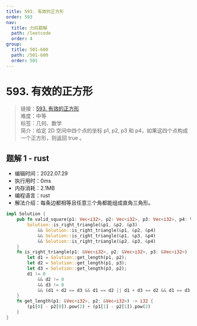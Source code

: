 ```yaml
---
title: 593. 有效的正方形
order: 593
nav:
  title: 力扣题解
  path: /leetcode
  order: 4
group:
  title: 501-600
  path: /501-600
  order: 501
---
```


# 593. 有效的正方形

> 链接：[593. 有效的正方形](https://leetcode.cn/problems/valid-square/)  
> 难度：中等  
> 标签：几何、数学  
> 简介：给定 2D 空间中四个点的坐标 p1, p2, p3 和 p4，如果这四个点构成一个正方形，则返回 true 。

## 题解 1 - rust

- 编辑时间：2022.07.29
- 执行用时：0ms
- 内存消耗：2.1MB
- 编程语言：rust
- 解法介绍：每条边都相等且任意三个角都能组成直角三角形。

```rust
impl Solution {
    pub fn valid_square(p1: Vec<i32>, p2: Vec<i32>, p3: Vec<i32>, p4: Vec<i32>) -> bool {
        Solution::is_right_triangle(&p1, &p2, &p3)
            && Solution::is_right_triangle(&p1, &p2, &p4)
            && Solution::is_right_triangle(&p1, &p3, &p4)
            && Solution::is_right_triangle(&p2, &p3, &p4)
    }
    fn is_right_triangle(p1: &Vec<i32>, p2: &Vec<i32>, p3: &Vec<i32>) -> bool {
        let d1 = Solution::get_length(p1, p2);
        let d2 = Solution::get_length(p1, p3);
        let d3 = Solution::get_length(p3, p2);
        d1 != 0
            && d2 != 0
            && d3 != 0
            && (d1 + d2 == d3 && d1 == d2 || d1 + d3 == d2 && d1 == d3 || d2 + d3 == d1 && d2 == d3)
    }
    fn get_length(p1: &Vec<i32>, p2: &Vec<i32>) -> i32 {
        (p1[0] - p2[0]).pow(2) + (p1[1] - p2[1]).pow(2)
    }
}
```
